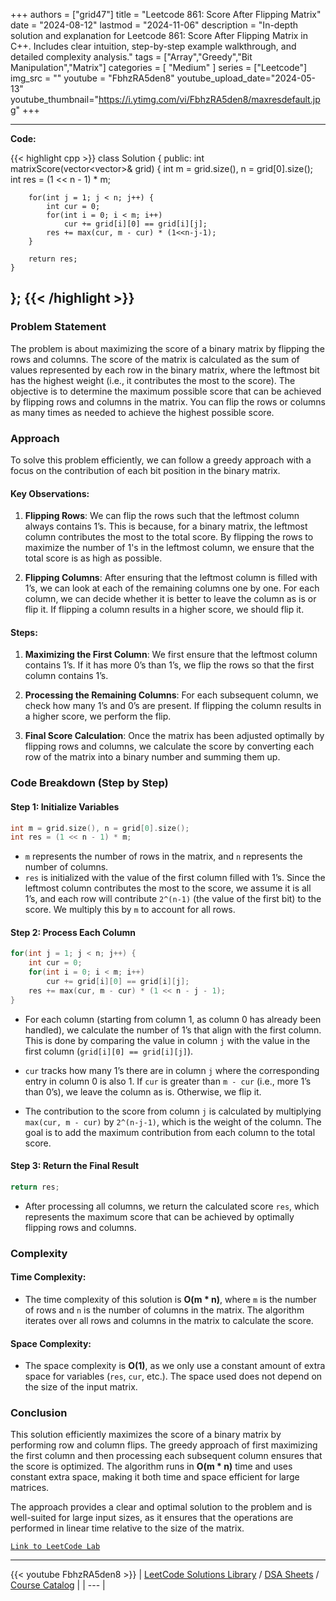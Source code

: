 
+++
authors = ["grid47"]
title = "Leetcode 861: Score After Flipping Matrix"
date = "2024-08-12"
lastmod = "2024-11-06"
description = "In-depth solution and explanation for Leetcode 861: Score After Flipping Matrix in C++. Includes clear intuition, step-by-step example walkthrough, and detailed complexity analysis."
tags = ["Array","Greedy","Bit Manipulation","Matrix"]
categories = [
    "Medium"
]
series = ["Leetcode"]
img_src = ""
youtube = "FbhzRA5den8"
youtube_upload_date="2024-05-13"
youtube_thumbnail="https://i.ytimg.com/vi/FbhzRA5den8/maxresdefault.jpg"
+++



---
**Code:**

{{< highlight cpp >}}
class Solution {
public:
    int matrixScore(vector<vector<int>>& grid) {
        int m = grid.size(), n = grid[0].size();
        int res = (1 << n - 1) * m;

        for(int j = 1; j < n; j++) {
            int cur = 0;
            for(int i = 0; i < m; i++)
                cur += grid[i][0] == grid[i][j];
            res += max(cur, m - cur) * (1<<n-j-1);
        }

        return res;
    }
};
{{< /highlight >}}
---

### Problem Statement

The problem is about maximizing the score of a binary matrix by flipping the rows and columns. The score of the matrix is calculated as the sum of values represented by each row in the binary matrix, where the leftmost bit has the highest weight (i.e., it contributes the most to the score). The objective is to determine the maximum possible score that can be achieved by flipping rows and columns in the matrix. You can flip the rows or columns as many times as needed to achieve the highest possible score.

### Approach

To solve this problem efficiently, we can follow a greedy approach with a focus on the contribution of each bit position in the binary matrix.

#### Key Observations:
1. **Flipping Rows**: We can flip the rows such that the leftmost column always contains 1’s. This is because, for a binary matrix, the leftmost column contributes the most to the total score. By flipping the rows to maximize the number of 1's in the leftmost column, we ensure that the total score is as high as possible.
   
2. **Flipping Columns**: After ensuring that the leftmost column is filled with 1’s, we can look at each of the remaining columns one by one. For each column, we can decide whether it is better to leave the column as is or flip it. If flipping a column results in a higher score, we should flip it.

#### Steps:
1. **Maximizing the First Column**: We first ensure that the leftmost column contains 1’s. If it has more 0’s than 1’s, we flip the rows so that the first column contains 1’s.

2. **Processing the Remaining Columns**: For each subsequent column, we check how many 1’s and 0’s are present. If flipping the column results in a higher score, we perform the flip.

3. **Final Score Calculation**: Once the matrix has been adjusted optimally by flipping rows and columns, we calculate the score by converting each row of the matrix into a binary number and summing them up.

### Code Breakdown (Step by Step)

#### Step 1: Initialize Variables

```cpp
int m = grid.size(), n = grid[0].size();
int res = (1 << n - 1) * m;
```

- `m` represents the number of rows in the matrix, and `n` represents the number of columns.
- `res` is initialized with the value of the first column filled with 1’s. Since the leftmost column contributes the most to the score, we assume it is all 1’s, and each row will contribute `2^(n-1)` (the value of the first bit) to the score. We multiply this by `m` to account for all rows.

#### Step 2: Process Each Column

```cpp
for(int j = 1; j < n; j++) {
    int cur = 0;
    for(int i = 0; i < m; i++)
        cur += grid[i][0] == grid[i][j];
    res += max(cur, m - cur) * (1 << n - j - 1);
}
```

- For each column (starting from column 1, as column 0 has already been handled), we calculate the number of 1’s that align with the first column. This is done by comparing the value in column `j` with the value in the first column (`grid[i][0] == grid[i][j]`).
  
- `cur` tracks how many 1’s there are in column `j` where the corresponding entry in column 0 is also 1. If `cur` is greater than `m - cur` (i.e., more 1’s than 0’s), we leave the column as is. Otherwise, we flip it.

- The contribution to the score from column `j` is calculated by multiplying `max(cur, m - cur)` by `2^(n-j-1)`, which is the weight of the column. The goal is to add the maximum contribution from each column to the total score.

#### Step 3: Return the Final Result

```cpp
return res;
```

- After processing all columns, we return the calculated score `res`, which represents the maximum score that can be achieved by optimally flipping rows and columns.

### Complexity

#### Time Complexity:
- The time complexity of this solution is **O(m * n)**, where `m` is the number of rows and `n` is the number of columns in the matrix. The algorithm iterates over all rows and columns in the matrix to calculate the score.

#### Space Complexity:
- The space complexity is **O(1)**, as we only use a constant amount of extra space for variables (`res`, `cur`, etc.). The space used does not depend on the size of the input matrix.

### Conclusion

This solution efficiently maximizes the score of a binary matrix by performing row and column flips. The greedy approach of first maximizing the first column and then processing each subsequent column ensures that the score is optimized. The algorithm runs in **O(m * n)** time and uses constant extra space, making it both time and space efficient for large matrices.

The approach provides a clear and optimal solution to the problem and is well-suited for large input sizes, as it ensures that the operations are performed in linear time relative to the size of the matrix.

[`Link to LeetCode Lab`](https://leetcode.com/problems/score-after-flipping-matrix/description/)

---
{{< youtube FbhzRA5den8 >}}
| [LeetCode Solutions Library](https://grid47.xyz/leetcode/) / [DSA Sheets](https://grid47.xyz/sheets/) / [Course Catalog](https://grid47.xyz/courses/) |
| --- |
